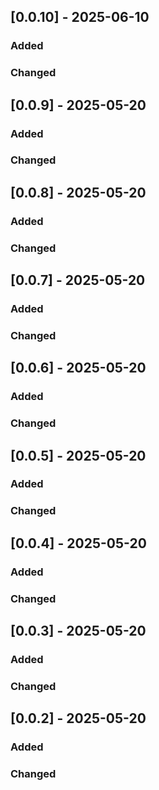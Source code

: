 ## [0.0.10] - 2025-06-10

### Added

### Changed

## [0.0.9] - 2025-05-20

### Added

### Changed

## [0.0.8] - 2025-05-20

### Added

### Changed

## [0.0.7] - 2025-05-20

### Added

### Changed

## [0.0.6] - 2025-05-20

### Added

### Changed

## [0.0.5] - 2025-05-20

### Added

### Changed

## [0.0.4] - 2025-05-20

### Added

### Changed

## [0.0.3] - 2025-05-20

### Added

### Changed

## [0.0.2] - 2025-05-20

### Added

### Changed

